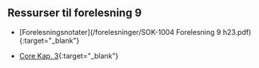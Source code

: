 ## Ressurser til forelesning 9

- [Forelesningsnotater](/forelesninger/SOK-1004 Forelesning 9 h23.pdf){:target="_blank"}

- [Core Kap. 3](https://www.core-econ.org/the-economy/book/text/03.html){:target="_blank"}

